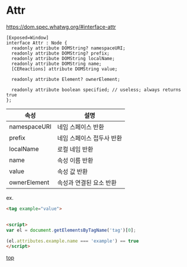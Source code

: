 # Attr

https://dom.spec.whatwg.org/#interface-attr


```webidl
[Exposed=Window]
interface Attr : Node {
  readonly attribute DOMString? namespaceURI;
  readonly attribute DOMString? prefix;
  readonly attribute DOMString localName;
  readonly attribute DOMString name;
  [CEReactions] attribute DOMString value;

  readonly attribute Element? ownerElement;

  readonly attribute boolean specified; // useless; always returns true
};
```


속성 | 설명
---|---
namespaceURI | 네임 스페이스 반환
prefix    | 네임 스페이스 접두사 반환
localName | 로컬 네임 반환
name      | 속성 이름 반환
value     | 속성 값 반환
ownerElement | 속성과 연결된 요소 반환


ex.
```html
<tag example="value">


<script>
var el = document.getElementsByTagName('tag')[0];

(el.attributes.example.name === 'example') == true
</script>
```



[top](#)
